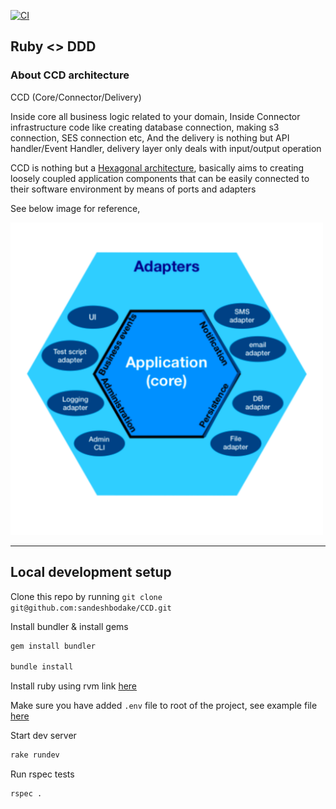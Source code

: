 [![CI](https://github.com/sandeshbodake/CCD/actions/workflows/main.yml/badge.svg)](https://github.com/sandeshbodake/CCD/actions/workflows/main.yml)

Ruby <> DDD
---

### About CCD architecture

CCD (Core/Connector/Delivery)

Inside core all business logic related to your domain,
Inside Connector infrastructure code like creating database connection, making s3 connection, SES connection etc,
And the delivery is nothing but API handler/Event Handler, delivery layer only deals with input/output operation

CCD is nothing but a [Hexagonal architecture](https://en.wikipedia.org/wiki/Hexagonal_architecture_(software)), basically aims to creating loosely coupled application components that can be easily connected to their software environment by means of ports and adapters

See below image for reference,

<img src=".github/images/img.png" width="500">

---

## Local development setup

Clone this repo by running `git clone git@github.com:sandeshbodake/CCD.git`

Install bundler & install gems

```bash
gem install bundler

bundle install
```
Install ruby using rvm link [here](https://rvm.io/)

Make sure you have added `.env` file to root of the project, see example file [here](https://github.com/sandeshbodake/CCD/blob/main/.env.example)

Start dev server

```bash
rake rundev
```

Run rspec tests

```bash
rspec .
```
